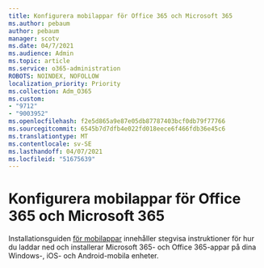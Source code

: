 ```yaml
---
title: Konfigurera mobilappar för Office 365 och Microsoft 365
ms.author: pebaum
author: pebaum
manager: scotv
ms.date: 04/7/2021
ms.audience: Admin
ms.topic: article
ms.service: o365-administration
ROBOTS: NOINDEX, NOFOLLOW
localization_priority: Priority
ms.collection: Adm_O365
ms.custom:
- "9712"
- "9003952"
ms.openlocfilehash: f2e5d865a9e87e05db87787403bcf0db79f77766
ms.sourcegitcommit: 6545b7d7dfb4e022fd018eece6f466fdb36e45c6
ms.translationtype: MT
ms.contentlocale: sv-SE
ms.lasthandoff: 04/07/2021
ms.locfileid: "51675639"
---
```

# <a name="set-up-mobile-apps-for-office-365-and-microsoft-365"></a>Konfigurera mobilappar för Office 365 och Microsoft 365

Installationsguiden [för mobilappar](https://go.microsoft.com/fwlink/?linkid=2142115) innehåller stegvisa instruktioner för hur du laddar ned och installerar Microsoft 365- och Office 365-appar på dina Windows-, iOS- och Android-mobila enheter.